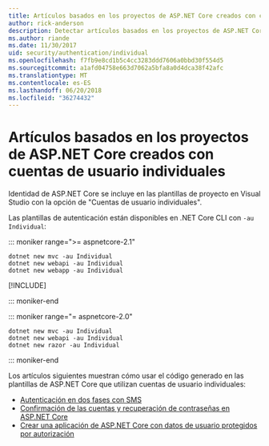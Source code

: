 ```yaml
---
title: Artículos basados en los proyectos de ASP.NET Core creados con cuentas de usuario individuales
author: rick-anderson
description: Detectar artículos basados en los proyectos de ASP.NET Core creados con cuentas de usuario individuales.
ms.author: riande
ms.date: 11/30/2017
uid: security/authentication/individual
ms.openlocfilehash: f7fb9e8cd1b5c4cc3283ddd7606a0bbd30f554d5
ms.sourcegitcommit: a1afd04758e663d7062a5bfa8a0d4dca38f42afc
ms.translationtype: MT
ms.contentlocale: es-ES
ms.lasthandoff: 06/20/2018
ms.locfileid: "36274432"
---
```

# <a name="articles-based-on-aspnet-core-projects-created-with-individual-user-accounts"></a>Artículos basados en los proyectos de ASP.NET Core creados con cuentas de usuario individuales

Identidad de ASP.NET Core se incluye en las plantillas de proyecto en Visual Studio con la opción de "Cuentas de usuario individuales".

Las plantillas de autenticación están disponibles en .NET Core CLI con `-au Individual`:

::: moniker range=">= aspnetcore-2.1"

```console
dotnet new mvc -au Individual
dotnet new webapi -au Individual
dotnet new webapp -au Individual
```

[!INCLUDE[](~/includes/webapp-alias-notice.md)]

::: moniker-end

::: moniker range="= aspnetcore-2.0"

```console
dotnet new mvc -au Individual
dotnet new webapi -au Individual
dotnet new razor -au Individual
```

::: moniker-end

Los artículos siguientes muestran cómo usar el código generado en las plantillas de ASP.NET Core que utilizan cuentas de usuario individuales:

* [Autenticación en dos fases con SMS](xref:security/authentication/2fa)
* [Confirmación de las cuentas y recuperación de contraseñas en ASP.NET Core](xref:security/authentication/accconfirm)
* [Crear una aplicación de ASP.NET Core con datos de usuario protegidos por autorización](xref:security/authorization/secure-data)
